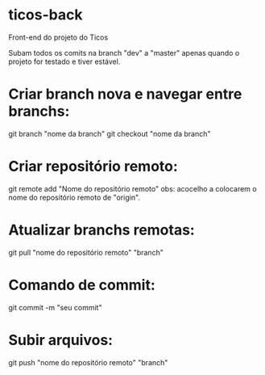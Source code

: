 # ticos-back
Front-end do projeto do Ticos

Subam todos os comits na branch "dev" a "master" apenas quando o projeto for testado e tiver estável.

# Criar branch nova e navegar entre branchs:
git branch "nome da branch"
git checkout "nome da branch"

# Criar repositório remoto:
git remote add "Nome do repositório remoto" 
obs: acocelho a colocarem o nome do repositório remoto de "origin".

# Atualizar branchs remotas:
git pull "nome do repositório remoto" "branch"

# Comando de commit:
git commit -m "seu commit"

# Subir arquivos:
git push "nome do repositório remoto" "branch"
